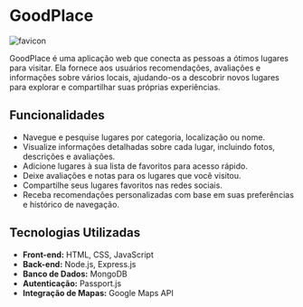 # GoodPlace

![favicon](favicon.png)

GoodPlace é uma aplicação web que conecta as pessoas a ótimos lugares para visitar. Ela fornece aos usuários recomendações, avaliações e informações sobre vários locais, ajudando-os a descobrir novos lugares para explorar e compartilhar suas próprias experiências.

## Funcionalidades

- Navegue e pesquise lugares por categoria, localização ou nome.
- Visualize informações detalhadas sobre cada lugar, incluindo fotos, descrições e avaliações.
- Adicione lugares à sua lista de favoritos para acesso rápido.
- Deixe avaliações e notas para os lugares que você visitou.
- Compartilhe seus lugares favoritos nas redes sociais.
- Receba recomendações personalizadas com base em suas preferências e histórico de navegação.

## Tecnologias Utilizadas

- **Front-end:** HTML, CSS, JavaScript
- **Back-end:** Node.js, Express.js
- **Banco de Dados:** MongoDB
- **Autenticação:** Passport.js
- **Integração de Mapas:** Google Maps API

